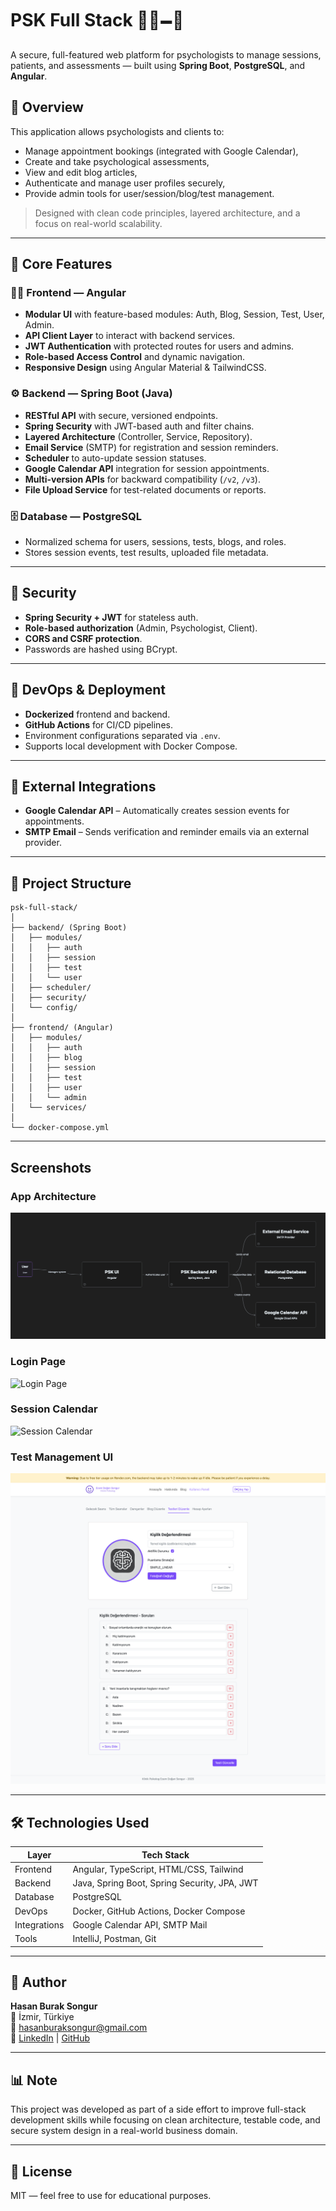# PSK Full Stack 👩‍⚕️🗕️🧠

A secure, full-featured web platform for psychologists to manage sessions, patients, and assessments — built using **Spring Boot**, **PostgreSQL**, and **Angular**.

## 🚀 Overview

This application allows psychologists and clients to:
- Manage appointment bookings (integrated with Google Calendar),
- Create and take psychological assessments,
- View and edit blog articles,
- Authenticate and manage user profiles securely,
- Provide admin tools for user/session/blog/test management.

> Designed with clean code principles, layered architecture, and a focus on real-world scalability.

---

## 🧐 Core Features

### 👩‍⚕️ Frontend — Angular
- **Modular UI** with feature-based modules: Auth, Blog, Session, Test, User, Admin.
- **API Client Layer** to interact with backend services.
- **JWT Authentication** with protected routes for users and admins.
- **Role-based Access Control** and dynamic navigation.
- **Responsive Design** using Angular Material & TailwindCSS.

### ⚙️ Backend — Spring Boot (Java)
- **RESTful API** with secure, versioned endpoints.
- **Spring Security** with JWT-based auth and filter chains.
- **Layered Architecture** (Controller, Service, Repository).
- **Email Service** (SMTP) for registration and session reminders.
- **Scheduler** to auto-update session statuses.
- **Google Calendar API** integration for session appointments.
- **Multi-version APIs** for backward compatibility (`/v2`, `/v3`).
- **File Upload Service** for test-related documents or reports.

### 🗄️ Database — PostgreSQL
- Normalized schema for users, sessions, tests, blogs, and roles.
- Stores session events, test results, uploaded file metadata.

---

## 🔐 Security

- **Spring Security + JWT** for stateless auth.
- **Role-based authorization** (Admin, Psychologist, Client).
- **CORS and CSRF protection**.
- Passwords are hashed using BCrypt.

---

## 🔧 DevOps & Deployment

- **Dockerized** frontend and backend.
- **GitHub Actions** for CI/CD pipelines.
- Environment configurations separated via `.env`.
- Supports local development with Docker Compose.

---

## 📡 External Integrations

- **Google Calendar API** – Automatically creates session events for appointments.
- **SMTP Email** – Sends verification and reminder emails via an external provider.

---

## 📁 Project Structure

```
psk-full-stack/
│
├── backend/ (Spring Boot)
│   ├── modules/
│   │   ├── auth
│   │   ├── session
│   │   ├── test
│   │   └── user
│   ├── scheduler/
│   ├── security/
│   └── config/
│
├── frontend/ (Angular)
│   ├── modules/
│   │   ├── auth
│   │   ├── blog
│   │   ├── session
│   │   ├── test
│   │   ├── user
│   │   └── admin
│   └── services/
│
└── docker-compose.yml
```

---

## Screenshots

### App Architecture
![Architecture](screenshots/architecture.png)

### Login Page
![Login Page](screenshots/login-page.png)

### Session Calendar
![Session Calendar](screenshots/session-calendar.png)

### Test Management UI
![Test UI](screenshots/test-management.png)


---

## 🛠️ Technologies Used

| Layer         | Tech Stack                                      |
|---------------|--------------------------------------------------|
| Frontend      | Angular, TypeScript, HTML/CSS, Tailwind         |
| Backend       | Java, Spring Boot, Spring Security, JPA, JWT    |
| Database      | PostgreSQL                                      |
| DevOps        | Docker, GitHub Actions, Docker Compose          |
| Integrations  | Google Calendar API, SMTP Mail                  |
| Tools         | IntelliJ, Postman, Git                          |

---

## 👤 Author

**Hasan Burak Songur**  
📍 İzmir, Türkiye  
📧 [hasanburaksongur@gmail.com](mailto:hasanburaksongur@gmail.com)  
🔗 [LinkedIn](https://linkedin.com/in/hasanburaksongur) | [GitHub](https://github.com/hburaks)

---

## 📊 Note

This project was developed as part of a side effort to improve full-stack development skills while focusing on clean architecture, testable code, and secure system design in a real-world business domain.

---

## 📄 License

MIT — feel free to use for educational purposes.
